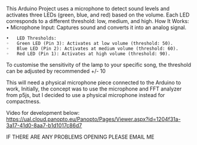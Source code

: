 This Arduino Project uses a microphone to detect sound levels and activates three LEDs (green, blue, and red) based on the volume. Each LED corresponds to a different threshold: low, medium, and high.
How It Works:
	•	Microphone Input: Captures sound and converts it into an analog signal.

	•	LED Thresholds:
	◦	Green LED (Pin 3): Activates at low volume (threshold: 50).
	◦	Blue LED (Pin 2): Activates at medium volume (threshold: 60).
	◦	Red LED (Pin 1): Activates at high volume (threshold: 90).

To customise the sensitivity of the lamp to your specific song, the threshold can be adjusted by recommended +/- 10

This will need a physical microphone piece connected to the Arduino to work,
Initially, the concept was to use the microphone and FFT analyzer from p5js, but I decided to use a physical microphone instead for compactness.

Video for development below: 
https://ual.cloud.panopto.eu/Panopto/Pages/Viewer.aspx?id=1204f31a-3a17-41d0-8aa7-b1d1017c86d7

IF THERE ARE ANY PROBLEMS OPENING PLEASE EMAIL ME

